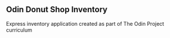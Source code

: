 ## Odin Donut Shop Inventory

Express inventory application created as part of The Odin Project curriculum
